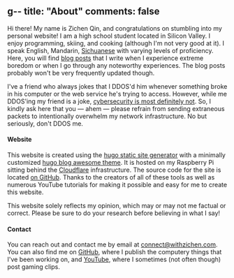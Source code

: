 g--
title: "About"
comments: false
---

Hi there! My name is Zichen Qin, and congratulations on stumbling into my personal website! I am a high school student located in Silicon Valley. I enjoy programming, skiing, and cooking (although I'm not very good at it). I speak English, Mandarin, [Sichuanese](https://en.wikipedia.org/wiki/Sichuanese_dialects) with varying levels of proficiency. Here, you will find [blog posts](https://blog.withzichen.com/blog/) that I write when I experience extreme boredom or when I go through any noteworthy experiences. The blog posts probably won't be very frequently updated though.

I've a friend who always jokes that I DDOS'd him whenever something broke in his computer or the web service he's trying to access. However, while me DDOS'ing my friend is a joke, [cybersecurity is most definitely not](https://blog.cloudflare.com/ddos-threat-report-for-2024-q4/). So, I kindly ask here that you — ahem — please refrain from sending extraneous packets to intentionally overwhelm my network infrastructure. No but seriously, don't DDOS me. 

#### Website

This website is created using the [hugo static site generator](https://gohugo.io/) with a minimally customized [hugo blog awesome theme](https://github.com/hugo-sid/hugo-blog-awesome). It is hosted on my Raspberry Pi sitting behind the [Cloudflare](https://www.cloudflare.com/) infrastructure. The source code for the site is located [on GitHub](https://github.com/somedude72/blog-site). Thanks to the creators of all of these tools as well as numerous YouTube tutorials for making it possible and easy for me to create this website.

This website solely reflects my opinion, which may or may not me factual or correct. Please be sure to do your research before believing in what I say! 

#### Contact

You can reach out and contact me by email at [connect@withzichen.com](mailto:connect@withzichen.com). You can also find me on [GitHub](https://github.com/somedude72), where I publish the computery things that I've been working on, and [YouTube](https://youtube.com/@somedude_72), where I sometimes (not often though) post gaming clips. 
